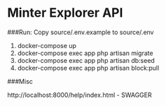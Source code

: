 # Minter Explorer API

###Run:
Copy source/.env.example to source/.env

1. docker-compose up
2. docker-compose exec app php artisan migrate
3. docker-compose exec app php artisan db:seed
3. docker-compose exec app php artisan block:pull

###Misc

http://localhost:8000/help/index.html - SWAGGER